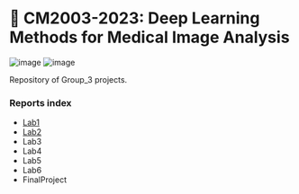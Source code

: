 # 🤖 CM2003-2023: Deep Learning Methods for Medical Image Analysis

![image](https://img.shields.io/badge/Python-FFD43B?style=for-the-badge&logo=python&logoColor=blue)
![image](https://img.shields.io/badge/TensorFlow-FF6F00?style=for-the-badge&logo=tensorflow&logoColor=white)

Repository of Group_3 projects.

### Reports index
- [Lab1](/Lab1/README.md)
- [Lab2](/Lab2/README.md)
- Lab3
- Lab4
- Lab5
- Lab6
- FinalProject
